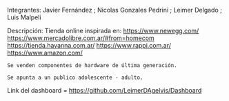 Integrantes:
    Javier Fernández ; 
    Nicolas Gonzales Pedrini ; 
    Leimer Delgado ; 
    Luis Malpeli

Descripción:
    Tienda online inspirada en:
        https://www.newegg.com/
        https://www.mercadolibre.com.ar/#from=homecom
        https://tienda.havanna.com.ar/
        https://www.rappi.com.ar/
        https://www.amazon.com/ 

    Se venden componentes de hardware de última generación. 
    
    Se apunta a un publico adolescente - adulto.

Link del dashboard = https://github.com/LeimerDAgelvis/Dashboard

